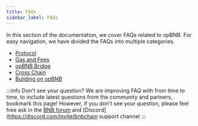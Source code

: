 ```yaml
---
title: FAQs
sidebar_label: FAQs
---
```


In this section of the documentation, we cover FAQs related to opBNB. For easy navigation, we have divided the FAQs into multiple categories.

* [Protocol](protocol-faqs.md)
* [Gas and Fees](gas-and-fees-faqs.md)
* [opBNB Bridge](opbnb-bridge-faqs.md)
* [Cross Chain](cross-chain-faqs.md)
* [Building on opBNB](build-on-opbnb-faqs.md)

:::info Don't see your question?
We are improving FAQ with from time to time, to include latest questions from the community and partners, bookmark this page! However, if you don't see your question, please feel free ask in the [BNB forum](https://forum.bnbchain.org/) and [Discord](https://discord.com/invite/bnbchain support channel
:::